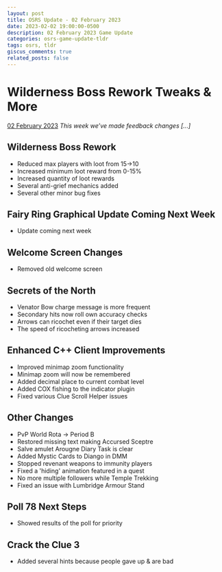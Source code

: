 ```yaml
---
layout: post
title: OSRS Update - 02 February 2023
date: 2023-02-02 19:00:00-0500
description: 02 February 2023 Game Update
categories: osrs-game-update-tldr
tags: osrs, tldr
giscus_comments: true
related_posts: false
---
```


# Wilderness Boss Rework Tweaks & More
[02 February 2023][1]
*This week we’ve made feedback changes [...]*

## Wilderness Boss Rework
- Reduced max players with loot from 15->10
- Increased minimum loot reward from 0-15%
- Increased quantity of loot rewards
- Several anti-grief mechanics added
- Several other minor bug fixes

## Fairy Ring Graphical Update Coming Next Week
- Update coming next week

## Welcome Screen Changes
- Removed old welcome screen

## Secrets of the North
- Venator Bow charge message is more frequent
- Secondary hits now roll own accuracy checks
- Arrows can ricochet even if their target dies
- The speed of ricocheting arrows increased

## Enhanced C++ Client Improvements
- Improved minimap zoom functionality
- Minimap zoom will now be remembered
- Added decimal place to current combat level
- Added COX fishing to the indicator plugin
- Fixed various Clue Scroll Helper issues

## Other Changes
- PvP World Rota -> Period B
- Restored missing text making Accursed Sceptre
- Salve amulet Arougne Diary Task is clear
- Added Mystic Cards to Diango in DMM
- Stopped revenant weapons to immunity players
- Fixed a 'hiding' animation featured in a quest
- No more multiple followers while Temple Trekking
- Fixed an issue with Lumbridge Armour Stand

## Poll 78 Next Steps
- Showed results of the poll for priority

## Crack the Clue 3
- Added several hints because people gave up & are bad

[1]: https://secure.runescape.com/m=news/wilderness-boss-rework-tweaks--more?oldschool=1